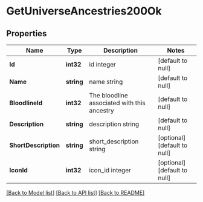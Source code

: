 # GetUniverseAncestries200Ok

## Properties
Name | Type | Description | Notes
------------ | ------------- | ------------- | -------------
**Id** | **int32** | id integer | [default to null]
**Name** | **string** | name string | [default to null]
**BloodlineId** | **int32** | The bloodline associated with this ancestry | [default to null]
**Description** | **string** | description string | [default to null]
**ShortDescription** | **string** | short_description string | [optional] [default to null]
**IconId** | **int32** | icon_id integer | [optional] [default to null]

[[Back to Model list]](../README.md#documentation-for-models) [[Back to API list]](../README.md#documentation-for-api-endpoints) [[Back to README]](../README.md)


